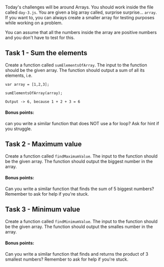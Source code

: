 Today's challenges will be around Arrays. You should work inside the file called `day-3.js`. You are given a big array called, surprise surprise... `array`. If you want to, you can always create a smaller array for testing purposes while working on a problem. 

You can assume that all the numbers inside the array are positive numbers and you don't have to test for this. 

## Task 1 - Sum the elements
Create a function called `sumElementsOfArray`. The input to the function should be the given array. 
The function should output a sum of all its elements, i.e.

```
var array = [1,2,3];

sumElementsOfArray(array);

Output -> 6, because 1 + 2 + 3 = 6
```
#### Bonus points: 
can you write a similar function that does NOT use a for loop? Ask for hint if you struggle. 

## Task 2 - Maximum value
Create a function called `findMaximumValue`. The input to the function should be the given array. 
The function should output the biggest number in the array.

#### Bonus points: 
Can you write a similar function that finds the sum of 5 biggest numbers? Remember to ask for help if you're stuck.

## Task 3 - Minimum value
Create a function called `findMinimumValue`. The input to the function should be the given array. 
The function should output the smalles number in the array.

#### Bonus points: 
Can you write a similar function that finds and returns the product of 3 smallest numbers? Remember to ask for help if you're stuck.
